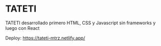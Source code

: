 # TATETI
TATETI desarrollado primero HTML, CSS y Javascript sin frameworks y luego con React

Deploy: https://tateti-mtrz.netlify.app/
